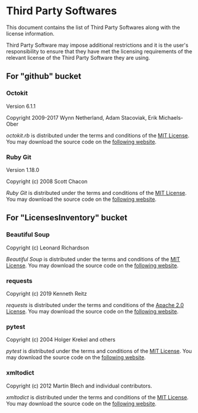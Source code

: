 
# Third Party Softwares

This document contains the list of Third Party Softwares along with the license information.

Third Party Software may impose additional restrictions and it is the user's responsibility to ensure that they have met the licensing
requirements of the relevant license of the Third Party Software they are using.

## For "github" bucket

### Octokit

Version 6.1.1

Copyright 2009-2017 Wynn Netherland, Adam Stacoviak, Erik Michaels-Ober

*octokit.rb* is distributed under the terms and conditions of the [MIT License](https://opensource.org/license/MIT).
You may download the source code on the [following website](https://github.com/octokit/octokit.rb).

### Ruby Git

Version 1.18.0

Copyright (c) 2008 Scott Chacon

*Ruby Git* is distributed under the terms and conditions of the [MIT License](https://opensource.org/license/MIT).
You may download the source code on the [following website](https://github.com/ruby-git/ruby-git).

## For "LicensesInventory" bucket

### Beautiful Soup

Copyright (c) Leonard Richardson

*Beautiful Soup* is distributed under the terms and conditions of the [MIT License](https://opensource.org/license/MIT).
You may download the source code on the [following website](https://git.launchpad.net/beautifulsoup/).

### requests

Copyright (c) 2019 Kenneth Reitz

*requests* is distributed under the terms and conditions of the [Apache 2.0 License](https://opensource.org/license/apache-2-0).
You may download the source code on the [following website](https://github.com/psf/requests).

### pytest

Copyright (c) 2004 Holger Krekel and others

*pytest* is distributed under the terms and conditions of the [MIT License](https://opensource.org/license/MIT).
You may download the source code on the [following website](https://github.com/pytest-dev/pytest).

### xmltodict

Copyright (c) 2012 Martin Blech and individual contributors.

*xmltodict* is distributed under the terms and conditions of the [MIT License](https://opensource.org/license/MIT).
You may download the source code on the [following website](https://github.com/martinblech/xmltodict).
